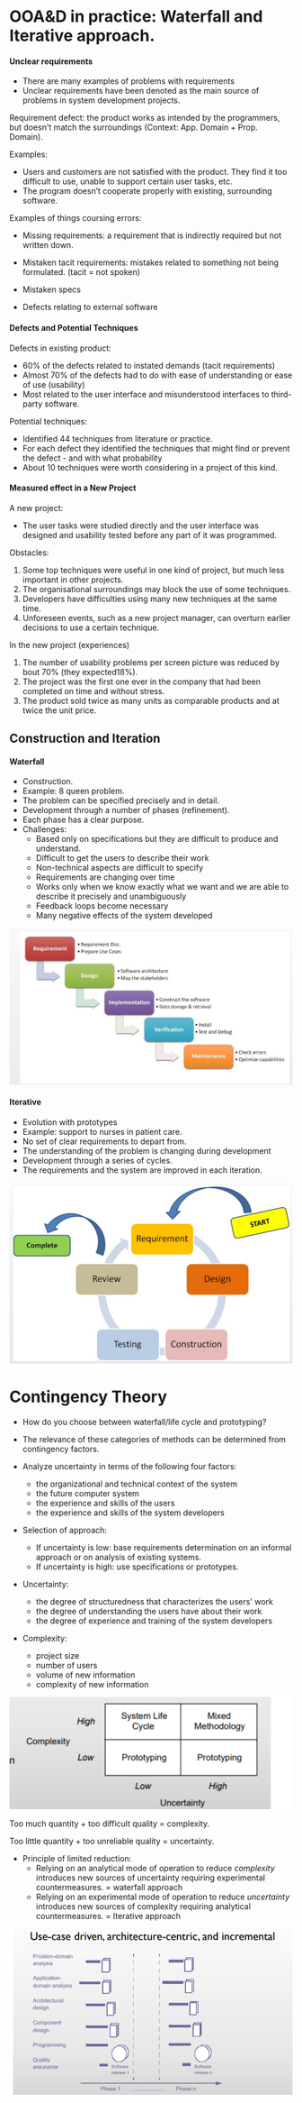 # OOA&D in practice: Waterfall and Iterative approach.

#### Unclear requirements

- There are many examples of problems with requirements
- Unclear requirements have been denoted as the main source of problems in system development projects.

Requirement defect: the product works as intended by the programmers, but doesn't match the surroundings (Context: App. Domain + Prop. Domain).

Examples:

- Users and customers are not satisfied with the product. They find it too
  difficult to use, unable to support certain user tasks, etc.
- The program doesn’t cooperate properly with existing, surrounding
  software.

Examples of things coursing errors:

- Missing requirements: a requirement that is indirectly required but not written down.
- Mistaken tacit requirements: mistakes related to something not being formulated. (tacit = not spoken)

- Mistaken specs
- Defects relating to external software

#### Defects and Potential Techniques

Defects in existing product:

- 60% of the defects related to instated demands (tacit requirements)
- Almost 70% of the defects had to do with ease of understanding or ease of use (usability)
- Most related to the user interface and misunderstood interfaces to third-party software.

Potential techniques:

- Identified 44 techniques from literature or practice.
- For each defect they identified the techniques that might find or prevent the defect - and with what probability
- About 10 techniques were worth considering in a project of this kind.

#### Measured effect in a New Project

A new project:

- The user tasks were studied directly and the user interface was designed and usability tested before any part of it was programmed.

Obstacles:

1. Some top techniques were useful in one kind of project, but much less important in other projects.
2. The organisational surroundings may block the use of some techniques.
3. Developers have difficulties using many new techniques at the same time.
4. Unforeseen events, such as a new project manager, can overturn earlier decisions to use a certain technique.

In the new project (experiences)

1. The number of usability problems per screen picture was reduced by bout 70% (they expected18%).
2. The project was the first one ever in the company that had been completed on time and without stress.
3. The product sold twice as many units as comparable products and at twice the unit price.

## Construction and Iteration

####  Waterfall

- Construction.
- Example: 8 queen problem.
- The problem can be specified precisely and in detail.
- Development through a number of phases (refinement).
- Each phase has a clear purpose.
- Challenges:
  - Based only on specifications but they are difficult to produce and understand.
  - Difficult to get the users to describe their work
  - Non-technical aspects are difficult to specify
  - Requirements are changing over time
  - Works only when we know exactly what we want and we are able to describe it precisely and unambiguously
  - Feedback loops become necessary
  - Many negative effects of the system developed

![](.\img\36.png)

#### Iterative

- Evolution with prototypes
- Example: support to nurses in patient care.
- No set of clear requirements to depart from.
- The understanding of the problem is changing during development
- Development through a series of cycles.
- The requirements and the system are improved in each iteration.

![](.\img\37.png)

# Contingency Theory

- How do you choose between waterfall/life cycle and prototyping?
- The relevance of these categories of methods can be determined from contingency factors.
- Analyze uncertainty in terms of the following four factors:
  - the organizational and technical context of the system
  - the future computer system
  - the experience and skills of the users
  - the experience and skills of the system developers
- Selection of approach:
  - If uncertainty is low: base requirements determination on an informal approach or on analysis of existing systems.
  - If uncertainty is high: use specifications or prototypes.

- Uncertainty:
  - the degree of structuredness that characterizes the users' work
  - the degree of understanding the users have about their work
  - the degree of experience and training of the system developers
- Complexity:
  - project size
  - number of users
  - volume of new information
  - complexity of new information

![](.\img\38.png)

Too much quantity + too difficult quality = complexity.

Too little quantity  + too unreliable quality = uncertainty. 

- Principle of limited reduction:
  - Relying on an analytical mode of operation to reduce *complexity* introduces new sources of uncertainty requiring experimental countermeasures. = waterfall approach
  - Relying on an experimental mode of operation to reduce *uncertainty* introduces new sources of complexity requiring analytical countermeasures. = Iterative approach



![](.\img\39.png)

